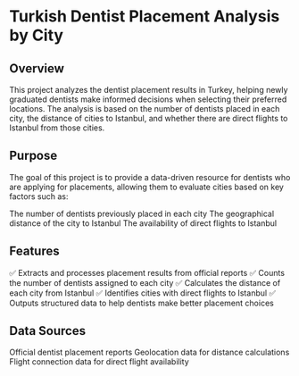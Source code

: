 # Turkish Dentist Placement Analysis by City
## Overview
This project analyzes the dentist placement results in Turkey, helping newly graduated dentists make informed decisions when selecting their preferred locations. The analysis is based on the number of dentists placed in each city, the distance of cities to Istanbul, and whether there are direct flights to Istanbul from those cities.

## Purpose
The goal of this project is to provide a data-driven resource for dentists who are applying for placements, allowing them to evaluate cities based on key factors such as:

The number of dentists previously placed in each city
The geographical distance of the city to Istanbul
The availability of direct flights to Istanbul
## Features
✅ Extracts and processes placement results from official reports
✅ Counts the number of dentists assigned to each city
✅ Calculates the distance of each city from Istanbul
✅ Identifies cities with direct flights to Istanbul
✅ Outputs structured data to help dentists make better placement choices
## Data Sources
Official dentist placement reports
Geolocation data for distance calculations
Flight connection data for direct flight availability
